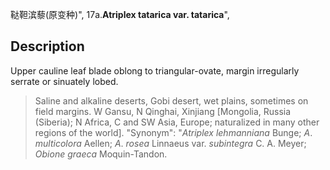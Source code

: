 鞑靼滨藜(原变种)",
17a.**Atriplex tatarica var. tatarica**",

## Description
Upper cauline leaf blade oblong to triangular-ovate, margin irregularly serrate or sinuately lobed.

> Saline and alkaline deserts, Gobi desert, wet plains, sometimes on field margins. W Gansu, N Qinghai, Xinjiang [Mongolia, Russia (Siberia); N Africa, C and SW Asia, Europe; naturalized in many other regions of the world].
  "Synonym": "*Atriplex* *lehmanniana* Bunge; *A*. *multicolora* Aellen; *A*. *rosea* Linnaeus var. *subintegra* C. A. Meyer; *Obione* *graeca* Moquin-Tandon.
